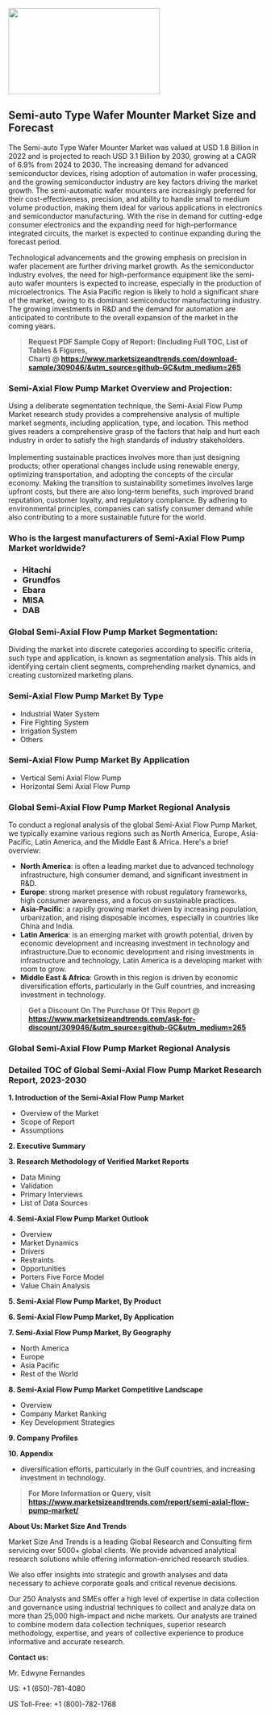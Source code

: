 <p><img class="alignnone size-medium wp-image-20088" src="https://ffe5etoiles.com/wp-content/uploads/2024/12/MST1-300x171.png" alt="" width="300" height="171" /></p><h2>Semi-auto Type Wafer Mounter Market Size and Forecast</h2><p>The Semi-auto Type Wafer Mounter Market was valued at USD 1.8 Billion in 2022 and is projected to reach USD 3.1 Billion by 2030, growing at a CAGR of 6.9% from 2024 to 2030. The increasing demand for advanced semiconductor devices, rising adoption of automation in wafer processing, and the growing semiconductor industry are key factors driving the market growth. The semi-automatic wafer mounters are increasingly preferred for their cost-effectiveness, precision, and ability to handle small to medium volume production, making them ideal for various applications in electronics and semiconductor manufacturing. With the rise in demand for cutting-edge consumer electronics and the expanding need for high-performance integrated circuits, the market is expected to continue expanding during the forecast period.</p><p>Technological advancements and the growing emphasis on precision in wafer placement are further driving market growth. As the semiconductor industry evolves, the need for high-performance equipment like the semi-auto wafer mounters is expected to increase, especially in the production of microelectronics. The Asia Pacific region is likely to hold a significant share of the market, owing to its dominant semiconductor manufacturing industry. The growing investments in R&D and the demand for automation are anticipated to contribute to the overall expansion of the market in the coming years.</p></p><blockquote id="" class=""><strong>Request PDF Sample Copy of Report: (Including Full TOC, List of Tables &amp; Figures, Chart)&nbsp;@&nbsp;<strong><a href="https://www.marketsizeandtrends.com/download-sample/309046/&utm_source=github-GC&utm_medium=265" target="_blank">https://www.marketsizeandtrends.com/download-sample/309046/&utm_source=github-GC&utm_medium=265</a></strong></strong></blockquote><h3 id="" class="">Semi-Axial Flow Pump Market&nbsp;Overview and Projection:</h3><p id="" class="">Using a deliberate segmentation technique, the Semi-Axial Flow Pump Market research study provides a comprehensive analysis of multiple market segments, including application, type, and location. This method gives readers a comprehensive grasp of the factors that help and hurt each industry in order to satisfy the high standards of industry stakeholders. <br /> <br />Implementing sustainable practices involves more than just designing products; other operational changes include using renewable energy, optimizing transportation, and adopting the concepts of the circular economy. Making the transition to sustainability sometimes involves large upfront costs, but there are also long-term benefits, such improved brand reputation, customer loyalty, and regulatory compliance. By adhering to environmental principles, companies can satisfy consumer demand while also contributing to a more sustainable future for the world.</p><h3 id="" class="">Who is the largest manufacturers of&nbsp;Semi-Axial Flow Pump Market worldwide?</h3><h3 class=""><p><ul><li>Hitachi </li><li> Grundfos </li><li> Ebara </li><li> MISA </li><li> DAB</li></ul></p></h3><h3 id="" class="">Global&nbsp;Semi-Axial Flow Pump Market Segmentation:</h3><p id="" class="">Dividing the market into discrete categories according to specific criteria, such type and application, is known as segmentation analysis. This aids in identifying certain client segments, comprehending market dynamics, and creating customized marketing plans.</p><h3 id="" class="">Semi-Axial Flow Pump Market&nbsp;By Type</h3><p><p><ul><li>Industrial Water System</li><li> Fire Fighting System</li><li> Irrigation System</li><li> Others</p></li></ul></p></p><h3 id="" class="">Semi-Axial Flow Pump Market&nbsp;By Application</h3><p class=""><p><ul><li>Vertical Semi Axial Flow Pump</li><li> Horizontal Semi Axial Flow Pump</li></ul></p></p><h3 id="" class="">Global Semi-Axial Flow Pump Market Regional Analysis</h3><p id="" class="">To conduct a regional analysis of the global Semi-Axial Flow Pump Market, we typically examine various regions such as North America, Europe, Asia-Pacific, Latin America, and the Middle East &amp; Africa. Here's a brief overview:</p><ul><li><strong>North America</strong>: is often a leading market due to advanced technology infrastructure, high consumer demand, and significant investment in R&amp;D.</li><li><strong>Europe</strong>: strong market presence with robust regulatory frameworks, high consumer awareness, and a focus on sustainable practices.</li><li><strong>Asia-Pacific</strong>: a rapidly growing market driven by increasing population, urbanization, and rising disposable incomes, especially in countries like China and India.</li><li><strong>Latin America</strong>: is an emerging market with growth potential, driven by economic development and increasing investment in technology and infrastructure.Due to economic development and rising investments in infrastructure and technology, Latin America is a developing market with room to grow.</li><li><strong>Middle East &amp; Africa</strong>: Growth in this region is driven by economic diversification efforts, particularly in the Gulf countries, and increasing investment in technology.</li></ul><blockquote id="" class=""><strong>Get a Discount On The Purchase Of This Report @ <strong><a href="https://www.marketsizeandtrends.com/ask-for-discount/309046/&utm_source=github-GC&utm_medium=265" target="_blank">https://www.marketsizeandtrends.com/ask-for-discount/309046/&utm_source=github-GC&utm_medium=265</a></strong></strong></blockquote><h3 id="" class="">Global Semi-Axial Flow Pump Market Regional Analysis</h3><h3 id="" class="">Detailed TOC of Global Semi-Axial Flow Pump Market Research Report, 2023-2030</h3><p id="" class=""><strong>1. Introduction of the Semi-Axial Flow Pump Market</strong></p><ul><li>Overview of the Market</li><li>Scope of Report</li><li>Assumptions</li></ul><p id="" class=""><strong>2. Executive Summary</strong></p><p id="" class=""><strong>3. Research Methodology of Verified Market Reports</strong></p><ul><li>Data Mining</li><li>Validation</li><li>Primary Interviews</li><li>List of Data Sources</li></ul><p id="" class=""><strong>4. Semi-Axial Flow Pump Market Outlook</strong></p><ul><li>Overview</li><li>Market Dynamics</li><li>Drivers</li><li>Restraints</li><li>Opportunities</li><li>Porters Five Force Model</li><li>Value Chain Analysis</li></ul><p id="" class=""><strong>5. Semi-Axial Flow Pump Market, By Product</strong></p><p id="" class=""><strong>6. Semi-Axial Flow Pump Market, By Application</strong></p><p id="" class=""><strong>7. Semi-Axial Flow Pump Market, By Geography</strong></p><ul><li>North America</li><li>Europe</li><li>Asia Pacific</li><li>Rest of the World</li></ul><p id="" class=""><strong>8. Semi-Axial Flow Pump Market Competitive Landscape</strong></p><ul><li>Overview</li><li>Company Market Ranking</li><li>Key Development Strategies</li></ul><p id="" class=""><strong>9. Company Profiles</strong></p><p id="" class=""><strong>10. Appendix</strong></p><ul><li>diversification efforts, particularly in the Gulf countries, and increasing investment in technology.</li></ul><blockquote id="" class=""><strong>For More Information or Query, visit <strong><strong><a href="https://www.marketsizeandtrends.com/report/semi-axial-flow-pump-market/" target="_blank">https://www.marketsizeandtrends.com/report/semi-axial-flow-pump-market/</a></strong></strong></strong></blockquote><p id="" class=""><strong>About Us: Market Size And Trends</strong></p><p id="" class="">Market Size And Trends is a leading Global Research and Consulting firm servicing over 5000+ global clients. We provide advanced analytical research solutions while offering information-enriched research studies.</p><p id="" class="">We also offer insights into strategic and growth analyses and data necessary to achieve corporate goals and critical revenue decisions.</p><p id="" class="">Our 250 Analysts and SMEs offer a high level of expertise in data collection and governance using industrial techniques to collect and analyze data on more than 25,000 high-impact and niche markets. Our analysts are trained to combine modern data collection techniques, superior research methodology, expertise, and years of collective experience to produce informative and accurate research.</p><p id="" class=""><strong>Contact us:</strong></p><p id="" class="">Mr. Edwyne Fernandes</p><p id="" class="">US: +1 (650)-781-4080</p><p id="" class="">US Toll-Free: +1 (800)-782-1768</p>

